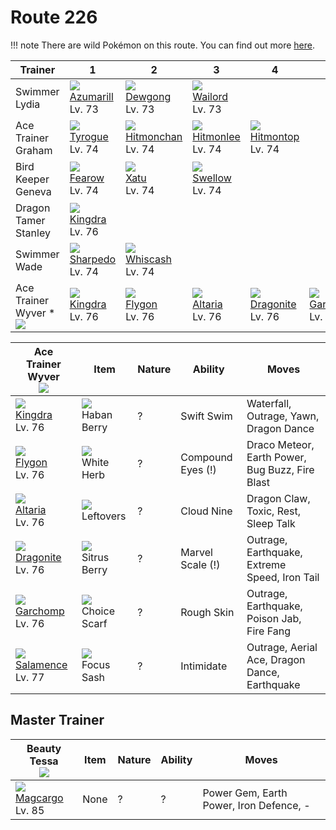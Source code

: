 # Route 226

!!! note
    There are wild Pokémon on this route. You can find out more [here](../../wild_pokemon/route_226/).


Trainer                             | 1                                    | 2                                    | 3                                    | 4                                    | 5                                    | 6
---                                 | ---                                  | ---                                  | ---                                  | ---                                  | ---                                  | ---
Swimmer Lydia                       | ![][184]<br> [Azumarill]<br> Lv. 73  | ![][087]<br> [Dewgong]<br> Lv. 73    | ![][321]<br> [Wailord]<br> Lv. 73
Ace Trainer Graham                  | ![][236]<br> [Tyrogue]<br> Lv. 74    | ![][107]<br> [Hitmonchan]<br> Lv. 74 | ![][106]<br> [Hitmonlee]<br> Lv. 74  | ![][237]<br> [Hitmontop]<br> Lv. 74
Bird Keeper Geneva                  | ![][022]<br> [Fearow]<br> Lv. 74     | ![][178]<br> [Xatu]<br> Lv. 74       | ![][277]<br> [Swellow]<br> Lv. 74
Dragon Tamer Stanley                | ![][230]<br> [Kingdra]<br> Lv. 76
Swimmer Wade                        | ![][319]<br> [Sharpedo]<br> Lv. 74   | ![][340]<br> [Whiscash]<br> Lv. 74
Ace Trainer Wyver *<br>![][ace_m_2] | ![][230]<br> [Kingdra]<br> Lv. 76    | ![][330]<br> [Flygon]<br> Lv. 76     | ![][334]<br> [Altaria]<br> Lv. 76    | ![][149]<br> [Dragonite]<br> Lv. 76  | ![][445]<br> [Garchomp]<br> Lv. 76   | ![][373]<br> [Salamence]<br> Lv. 77

Ace Trainer Wyver<br>![][ace_m_2]   | Item                               | Nature | Ability           | Moves
---                                 | ---                                | --- | ---               | ---
![][230]<br> [Kingdra]<br> Lv. 76   | ![][haban-berry]<br> Haban Berry   | ? | Swift Swim        | Waterfall, Outrage, Yawn, Dragon Dance
![][330]<br> [Flygon]<br> Lv. 76    | ![][white-herb]<br> White Herb     | ? | Compound Eyes (!) | Draco Meteor, Earth Power, Bug Buzz, Fire Blast
![][334]<br> [Altaria]<br> Lv. 76   | ![][leftovers]<br> Leftovers       | ? | Cloud Nine        | Dragon Claw, Toxic, Rest, Sleep Talk
![][149]<br> [Dragonite]<br> Lv. 76 | ![][sitrus-berry]<br> Sitrus Berry | ? | Marvel Scale (!)  | Outrage, Earthquake, Extreme Speed, Iron Tail
![][445]<br> [Garchomp]<br> Lv. 76  | ![][choice-scarf]<br> Choice Scarf | ? | Rough Skin        | Outrage, Earthquake, Poison Jab, Fire Fang
![][373]<br> [Salamence]<br> Lv. 77 | ![][focus-sash]<br> Focus Sash     | ? | Intimidate        | Outrage, Aerial Ace, Dragon Dance, Earthquake

## Master Trainer

Beauty Tessa<br>![][ace_m]         | Item | Nature | Ability | Moves
---                                | ---  |    --- | ---     | ---
![][219]<br> [Magcargo]<br> Lv. 85 | None |      ? |       ? | Power Gem, Earth Power, Iron Defence, -

[Fearow]: ../../pokemon_changes/022/
[Dewgong]: ../../pokemon_changes/087/
[Hitmonlee]: ../../pokemon_changes/106/
[Hitmonchan]: ../../pokemon_changes/107/
[Dragonite]: ../../pokemon_changes/149/
[Xatu]: ../../pokemon_changes/178/
[Azumarill]: ../../pokemon_changes/184/
[Magcargo]: ../../pokemon_changes/219/
[Kingdra]: ../../pokemon_changes/230/
[Tyrogue]: ../../pokemon_changes/236/
[Hitmontop]: ../../pokemon_changes/237/
[Swellow]: ../../pokemon_changes/277/
[Sharpedo]: ../../pokemon_changes/319/
[Wailord]: ../../pokemon_changes/321/
[Flygon]: ../../pokemon_changes/330/
[Altaria]: ../../pokemon_changes/334/
[Whiscash]: ../../pokemon_changes/340/
[Salamence]: ../../pokemon_changes/373/
[Garchomp]: ../../pokemon_changes/445/
[choice-scarf]: ../img/items/choice-scarf.png
[focus-sash]: ../img/items/focus-sash.png
[haban-berry]: ../img/items/haban-berry.png
[leftovers]: ../img/items/leftovers.png
[sitrus-berry]: ../img/items/sitrus-berry.png
[white-herb]: ../img/items/white-herb.png
[022]: ../img/pokemon/022.png
[087]: ../img/pokemon/087.png
[106]: ../img/pokemon/106.png
[107]: ../img/pokemon/107.png
[149]: ../img/pokemon/149.png
[178]: ../img/pokemon/178.png
[184]: ../img/pokemon/184.png
[219]: ../img/pokemon/219.png
[230]: ../img/pokemon/230.png
[236]: ../img/pokemon/236.png
[237]: ../img/pokemon/237.png
[277]: ../img/pokemon/277.png
[319]: ../img/pokemon/319.png
[321]: ../img/pokemon/321.png
[330]: ../img/pokemon/330.png
[334]: ../img/pokemon/334.png
[340]: ../img/pokemon/340.png
[373]: ../img/pokemon/373.png
[445]: ../img/pokemon/445.png
[ace_m_2]: ../img/trainer/ace_m_2.png
[ace_m]: ../img/trainer/ace_m.png
